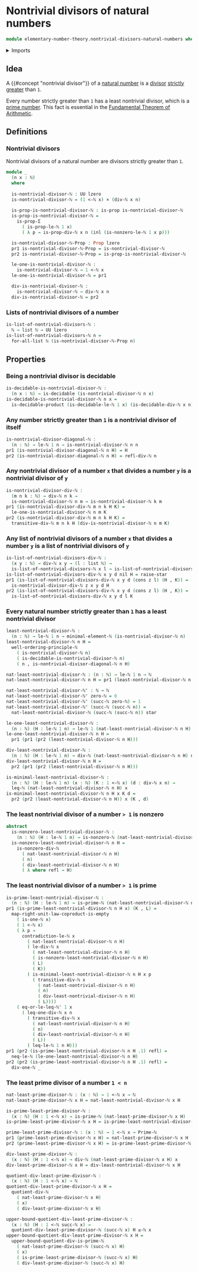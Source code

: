 # Nontrivial divisors of natural numbers

```agda
module elementary-number-theory.nontrivial-divisors-natural-numbers where
```

<details><summary>Imports</summary>

```agda
open import elementary-number-theory.divisibility-natural-numbers
open import elementary-number-theory.inequality-natural-numbers
open import elementary-number-theory.natural-numbers
open import elementary-number-theory.prime-numbers
open import elementary-number-theory.strict-inequality-natural-numbers
open import elementary-number-theory.well-ordering-principle-natural-numbers

open import foundation.cartesian-product-types
open import foundation.coproduct-types
open import foundation.decidable-types
open import foundation.dependent-pair-types
open import foundation.identity-types
open import foundation.propositions
open import foundation.type-arithmetic-empty-type
open import foundation.unit-type
open import foundation.universe-levels

open import lists.lists
open import lists.predicates-on-lists
```

</details>

## Idea

A {{#concept "nontrivial divisor"}} of a [natural number](elementary-number-theory.natural-numbers.md) is a [divisor](elementary-number-theory.divisibility-natural-numbers.md) [strictly greater](elementary-number-theory.strict-inequality-natural-numbers.md) than `1`.

Every number strictly greater than `1` has a least nontrivial divisor, which is a [prime number](elementary-number-theory.prime-numbers.md). This fact is essential in the [Fundamental Theorem of Arithmetic](elementary-number-theory.fundamental-theorem-of-arithmetic.md).

## Definitions

### Nontrivial divisors

Nontrivial divisors of a natural number are divisors strictly greater than `1`.

```agda
module _
  (n x : ℕ)
  where
  
  is-nontrivial-divisor-ℕ : UU lzero
  is-nontrivial-divisor-ℕ = (1 <-ℕ x) × (div-ℕ x n)
  
  is-prop-is-nontrivial-divisor-ℕ : is-prop is-nontrivial-divisor-ℕ
  is-prop-is-nontrivial-divisor-ℕ =
    is-prop-Σ
      ( is-prop-le-ℕ 1 x)
      ( λ p → is-prop-div-ℕ x n (inl (is-nonzero-le-ℕ 1 x p)))

  is-nontrivial-divisor-ℕ-Prop : Prop lzero
  pr1 is-nontrivial-divisor-ℕ-Prop = is-nontrivial-divisor-ℕ
  pr2 is-nontrivial-divisor-ℕ-Prop = is-prop-is-nontrivial-divisor-ℕ

  le-one-is-nontrivial-divisor-ℕ :
    is-nontrivial-divisor-ℕ → 1 <-ℕ x
  le-one-is-nontrivial-divisor-ℕ = pr1

  div-is-nontrivial-divisor-ℕ :
    is-nontrivial-divisor-ℕ → div-ℕ x n
  div-is-nontrivial-divisor-ℕ = pr2
```

### Lists of nontrivial divisors of a number

```agda
is-list-of-nontrivial-divisors-ℕ :
  ℕ → list ℕ → UU lzero
is-list-of-nontrivial-divisors-ℕ n =
  for-all-list ℕ (is-nontrivial-divisor-ℕ-Prop n)
```

## Properties

### Being a nontrivial divisor is decidable

```agda
is-decidable-is-nontrivial-divisor-ℕ :
  (n x : ℕ) → is-decidable (is-nontrivial-divisor-ℕ n x)
is-decidable-is-nontrivial-divisor-ℕ n x =
  is-decidable-product (is-decidable-le-ℕ 1 x) (is-decidable-div-ℕ x n)
```

### Any number strictly greater than `1` is a nontrivial divisor of itself

```agda
is-nontrivial-divisor-diagonal-ℕ :
  (n : ℕ) → le-ℕ 1 n → is-nontrivial-divisor-ℕ n n
pr1 (is-nontrivial-divisor-diagonal-ℕ n H) = H
pr2 (is-nontrivial-divisor-diagonal-ℕ n H) = refl-div-ℕ n
```

### Any nontrivial divisor of a number `x` that divides a number `y` is a nontrivial divisor of `y`

```agda
is-nontrivial-divisor-div-ℕ :
  (m n k : ℕ) → div-ℕ n k →
  is-nontrivial-divisor-ℕ n m → is-nontrivial-divisor-ℕ k m
pr1 (is-nontrivial-divisor-div-ℕ m n k H K) =
  le-one-is-nontrivial-divisor-ℕ n m K
pr2 (is-nontrivial-divisor-div-ℕ m n k H K) =
  transitive-div-ℕ m n k H (div-is-nontrivial-divisor-ℕ n m K)
```

### Any list of nontrivial divisors of a number `x` that divides a number `y` is a list of nontrivial divisors of `y`

```agda
is-list-of-nontrivial-divisors-div-ℕ :
  (x y : ℕ) → div-ℕ x y → (l : list ℕ) →
  is-list-of-nontrivial-divisors-ℕ x l → is-list-of-nontrivial-divisors-ℕ y l
is-list-of-nontrivial-divisors-div-ℕ x y d nil H = raise-star
pr1 (is-list-of-nontrivial-divisors-div-ℕ x y d (cons z l) (H , K)) =
  is-nontrivial-divisor-div-ℕ z x y d H 
pr2 (is-list-of-nontrivial-divisors-div-ℕ x y d (cons z l) (H , K)) =
  is-list-of-nontrivial-divisors-div-ℕ x y d l K
```

### Every natural number strictly greater than `1` has a least nontrivial divisor

```agda
least-nontrivial-divisor-ℕ :
  (n : ℕ) → le-ℕ 1 n → minimal-element-ℕ (is-nontrivial-divisor-ℕ n)
least-nontrivial-divisor-ℕ n H =
  well-ordering-principle-ℕ
    ( is-nontrivial-divisor-ℕ n)
    ( is-decidable-is-nontrivial-divisor-ℕ n)
    ( n , is-nontrivial-divisor-diagonal-ℕ n H)

nat-least-nontrivial-divisor-ℕ : (n : ℕ) → le-ℕ 1 n → ℕ
nat-least-nontrivial-divisor-ℕ n H = pr1 (least-nontrivial-divisor-ℕ n H)

nat-least-nontrivial-divisor-ℕ' : ℕ → ℕ
nat-least-nontrivial-divisor-ℕ' zero-ℕ = 0
nat-least-nontrivial-divisor-ℕ' (succ-ℕ zero-ℕ) = 1
nat-least-nontrivial-divisor-ℕ' (succ-ℕ (succ-ℕ n)) =
  nat-least-nontrivial-divisor-ℕ (succ-ℕ (succ-ℕ n)) star

le-one-least-nontrivial-divisor-ℕ :
  (n : ℕ) (H : le-ℕ 1 n) → le-ℕ 1 (nat-least-nontrivial-divisor-ℕ n H)
le-one-least-nontrivial-divisor-ℕ n H =
  pr1 (pr1 (pr2 (least-nontrivial-divisor-ℕ n H)))

div-least-nontrivial-divisor-ℕ :
  (n : ℕ) (H : le-ℕ 1 n) → div-ℕ (nat-least-nontrivial-divisor-ℕ n H) n
div-least-nontrivial-divisor-ℕ n H =
  pr2 (pr1 (pr2 (least-nontrivial-divisor-ℕ n H)))

is-minimal-least-nontrivial-divisor-ℕ :
  (n : ℕ) (H : le-ℕ 1 n) (x : ℕ) (K : 1 <-ℕ x) (d : div-ℕ x n) →
  leq-ℕ (nat-least-nontrivial-divisor-ℕ n H) x
is-minimal-least-nontrivial-divisor-ℕ n H x K d =
  pr2 (pr2 (least-nontrivial-divisor-ℕ n H)) x (K , d)
```

### The least nontrivial divisor of a number `> 1` is nonzero

```agda
abstract
  is-nonzero-least-nontrivial-divisor-ℕ :
    (n : ℕ) (H : le-ℕ 1 n) → is-nonzero-ℕ (nat-least-nontrivial-divisor-ℕ n H)
  is-nonzero-least-nontrivial-divisor-ℕ n H =
    is-nonzero-div-ℕ
      ( nat-least-nontrivial-divisor-ℕ n H)
      ( n)
      ( div-least-nontrivial-divisor-ℕ n H)
      ( λ where refl → H)
```

### The least nontrivial divisor of a number `> 1` is prime

```agda
is-prime-least-nontrivial-divisor-ℕ :
  (n : ℕ) (H : le-ℕ 1 n) → is-prime-ℕ (nat-least-nontrivial-divisor-ℕ n H)
pr1 (is-prime-least-nontrivial-divisor-ℕ n H x) (K , L) =
  map-right-unit-law-coproduct-is-empty
    ( is-one-ℕ x)
    ( 1 <-ℕ x)
    ( λ p →
      contradiction-le-ℕ x
        ( nat-least-nontrivial-divisor-ℕ n H)
        ( le-div-ℕ x
          ( nat-least-nontrivial-divisor-ℕ n H)
          ( is-nonzero-least-nontrivial-divisor-ℕ n H)
          ( L)
          ( K))
        ( is-minimal-least-nontrivial-divisor-ℕ n H x p
          ( transitive-div-ℕ x
            ( nat-least-nontrivial-divisor-ℕ n H)
            ( n)
            ( div-least-nontrivial-divisor-ℕ n H)
            ( L))))
    ( eq-or-le-leq-ℕ' 1 x
      ( leq-one-div-ℕ x n
        ( transitive-div-ℕ x
          ( nat-least-nontrivial-divisor-ℕ n H)
          ( n)
          ( div-least-nontrivial-divisor-ℕ n H)
          ( L))
        ( leq-le-ℕ 1 n H)))
pr1 (pr2 (is-prime-least-nontrivial-divisor-ℕ n H .1) refl) =
  neq-le-ℕ (le-one-least-nontrivial-divisor-ℕ n H)
pr2 (pr2 (is-prime-least-nontrivial-divisor-ℕ n H .1) refl) =
  div-one-ℕ _
```

### The least prime divisor of a number `1 < n`

```agda
nat-least-prime-divisor-ℕ : (x : ℕ) → 1 <-ℕ x → ℕ
nat-least-prime-divisor-ℕ x H = nat-least-nontrivial-divisor-ℕ x H

is-prime-least-prime-divisor-ℕ :
  (x : ℕ) (H : 1 <-ℕ x) → is-prime-ℕ (nat-least-prime-divisor-ℕ x H)
is-prime-least-prime-divisor-ℕ x H = is-prime-least-nontrivial-divisor-ℕ x H

prime-least-prime-divisor-ℕ : (x : ℕ) → 1 <-ℕ x → Prime-ℕ
pr1 (prime-least-prime-divisor-ℕ x H) = nat-least-prime-divisor-ℕ x H
pr2 (prime-least-prime-divisor-ℕ x H) = is-prime-least-prime-divisor-ℕ x H

div-least-prime-divisor-ℕ :
  (x : ℕ) (H : 1 <-ℕ x) → div-ℕ (nat-least-prime-divisor-ℕ x H) x
div-least-prime-divisor-ℕ x H = div-least-nontrivial-divisor-ℕ x H

quotient-div-least-prime-divisor-ℕ :
  (x : ℕ) (H : 1 <-ℕ x) → ℕ
quotient-div-least-prime-divisor-ℕ x H =
  quotient-div-ℕ
    ( nat-least-prime-divisor-ℕ x H)
    ( x)
    ( div-least-prime-divisor-ℕ x H)

upper-bound-quotient-div-least-prime-divisor-ℕ :
  (x : ℕ) (H : 1 <-ℕ succ-ℕ x) →
  quotient-div-least-prime-divisor-ℕ (succ-ℕ x) H ≤-ℕ x
upper-bound-quotient-div-least-prime-divisor-ℕ x H =
  upper-bound-quotient-div-is-prime-ℕ
    ( nat-least-prime-divisor-ℕ (succ-ℕ x) H)
    ( x)
    ( is-prime-least-prime-divisor-ℕ (succ-ℕ x) H)
    ( div-least-prime-divisor-ℕ (succ-ℕ x) H)
```
